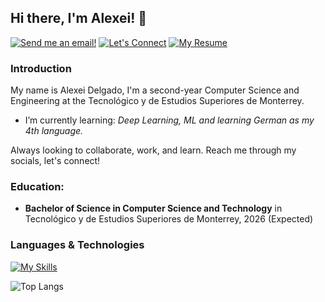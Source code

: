## Hi there, I'm Alexei! 👋
[![Send me an email!](https://shields.io/badge/A01637405@tec.mx-purple?style=for-the-badge)](mailto:A01637405@tec.mx)
[![Let's Connect](https://shields.io/badge/let's%20connect!-blue?logo=linkedin&style=for-the-badge)](https://linkedin.com/in/alexei-delgado-5729b8266)
[![My Resume](https://shields.io/badge/%F0%9F%93%84%20my%20r%C3%A9sum%C3%A9-gray?&style=for-the-badge)]()

### Introduction
My name is Alexei Delgado, I'm a second-year Computer Science and Engineering at the Tecnológico y de Estudios Superiores de Monterrey.
- I’m currently learning: *Deep Learning, ML and learning German as my 4th language.*

Always looking to collaborate, work, and learn. Reach me through my socials, let's connect!

### Education:
- **Bachelor of Science in Computer Science and Technology** in Tecnológico y de Estudios Superiores de Monterrey, 2026 (Expected)

### Languages & Technologies
[![My Skills](https://skillicons.dev/icons?i=c,cpp,js,html,css,matlab,py,r,github)](https://skillicons.dev) 

![Top Langs](https://github-readme-stats.vercel.app/api/top-langs/?username=alexeiddg&layout=compact)
